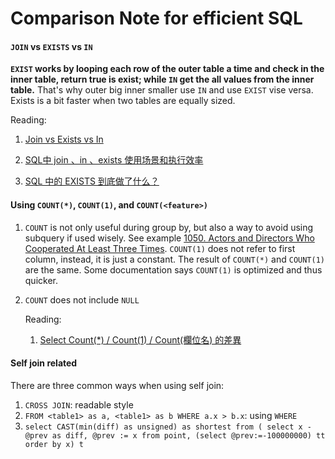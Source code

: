 # Comparison Note for efficient SQL

#### `JOIN` vs `EXISTS` vs `IN`
**`EXIST` works by looping each row of the outer table a time and check in the inner table, return true is 
exist; while `IN` get the all values from the inner table.** That's why outer big inner smaller use `IN` and use `EXIST` vise versa. Exists is a bit faster when two tables are equally sized.

   Reading:

   1. [Join vs Exists vs In](http://www.gregreda.com/2013/06/03/join-vs-exists-vs-in/)
  
   2. [SQL中 join 、in 、exists 使用场景和执行效率](https://www.jianshu.com/p/c825c9bf42c2)

   3. [SQL 中的 EXISTS 到底做了什么？](https://zhuanlan.zhihu.com/p/20005249)

#### Using `COUNT(*)`, `COUNT(1)`, and `COUNT(<feature>)`
1. `COUNT` is not only useful during group by, but also a way to avoid using subquery if used wisely. See example [1050. Actors and Directors Who Cooperated At Least Three Times](https://leetcode.com/problems/actors-and-directors-who-cooperated-at-least-three-times/). `COUNT(1)` does not refer to first column, instead, it is just a constant. The result of `COUNT(*)` and `COUNT(1)` are the same. Some documentation says `COUNT(1)` is optimized and thus quicker.
2. `COUNT` does not include `NULL`

   Reading:
      1. [Select Count(*) / Count(1) / Count(欄位名) 的差異
   ](https://dotblogs.com.tw/jeff-yeh/2011/01/12/20767)
   
#### Self join related
There are three common ways when using self join: 
1. `CROSS JOIN`: readable style
2. `FROM <table1> as a, <table1> as b WHERE a.x > b.x`: using `WHERE`
3. `select CAST(min(diff) as unsigned) as shortest from (
  select x - @prev as diff, @prev := x from point, (select @prev:=-100000000) tt order by x) t `